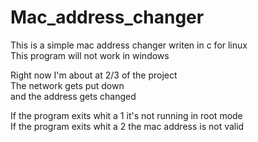 # Mac_address_changer
This is a simple mac address changer writen in c for linux    
This program will not work in windows
  
  Right now I'm about at 2/3 of the project  
  The network gets put down  
  and the address gets changed  
   
If the program exits whit a 1 it's not running in root mode  
If the program exits whit a 2 the mac address is not valid
